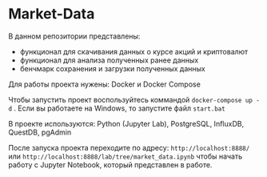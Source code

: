 # Market-Data

В данном репозитории представлены:
- функционал для скачивания данных о курсе акций и криптовалют
- функционал для анализа полученных ранее данных
- бенчмарк сохранения и загрузки полученных данных

Для работы проекта нужены: Docker и Docker Compose

Чтобы запустить проект воспользуйтесь коммандой ```docker-compose up -d``` . Если вы работаете на Windows, то запустите файл ```start.bat```

В проекте используются: Python (Jupyter Lab), PostgreSQL, InfluxDB, QuestDB, pgAdmin

После запуска проекта переходите по адресу: ```http://localhost:8888/``` или ```http://localhost:8888/lab/tree/market_data.ipynb``` чтобы начать работу с Jupyter Notebook, который представлен в работе. 